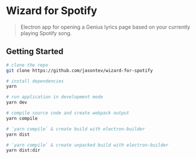 # Wizard for Spotify
> Electron app for opening a Genius lyrics page based on your currently playing Spotify song.

## Getting Started
```bash
# clone the repo
git clone https://github.com/jasontev/wizard-for-spotify

# install dependencies
yarn

# run application in development mode
yarn dev

# compile source code and create webpack output
yarn compile

# `yarn compile` & create build with electron-builder
yarn dist

# `yarn compile` & create unpacked build with electron-builder
yarn dist:dir
```
